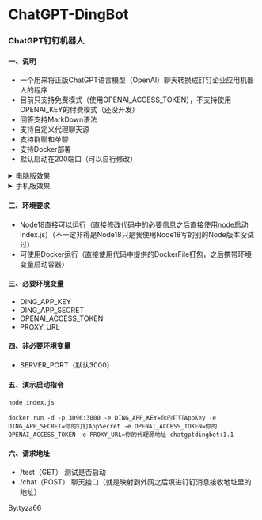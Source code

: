 # ChatGPT-DingBot
### ChatGPT钉钉机器人
#### 一、说明
- 一个用来将正版ChatGPT语言模型（OpenAI）聊天转换成钉钉企业应用机器人的程序
- 目前只支持免费模式（使用OPENAI_ACCESS_TOKEN），不支持使用OPENAI_KEY的付费模式（还没开发）
- 回答支持MarkDown语法
- 支持自定义代理聊天源
- 支持群聊和单聊
- 支持Docker部署
- 默认启动在200端口（可以自行修改）
<details><summary>电脑版效果</summary>
<img src="./images/1.png"/>
</details>
<details><summary>手机版效果</summary>
<img src="./images/2.jpg"/>
</details>

#### 二、环境要求
- Node18直接可以运行（直接修改代码中的必要信息之后直接使用node启动index.js）（不一定非得是Node18只是我使用Node18写的别的Node版本没试过）
- 可使用Docker运行（直接使用代码中提供的DockerFile打包，之后携带环境变量启动容器）

#### 三、必要环境变量
- DING_APP_KEY
- DING_APP_SECRET
- OPENAI_ACCESS_TOKEN
- PROXY_URL
  
#### 四、非必要环境变量
- SERVER_PORT（默认3000）

#### 五、演示启动指令
```
node index.js
```

```
docker run -d -p 3096:3000 -e DING_APP_KEY=你的钉钉AppKey -e DING_APP_SECRET=你的钉钉AppSecret -e OPENAI_ACCESS_TOKEN=你的OPENAI_ACCESS_TOKEN -e PROXY_URL=你的代理源地址 chatgptdingbot:1.1
```

#### 六、请求地址
- /test（GET） 测试是否启动
- /chat（POST） 聊天接口（就是映射到外网之后填进钉钉消息接收地址里的地址）


By:tyza66